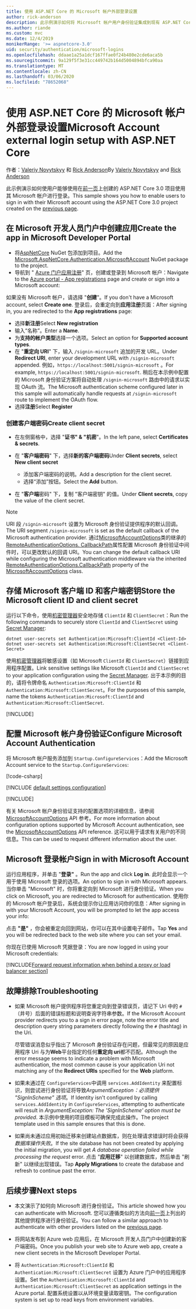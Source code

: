 ```yaml
---
title: 使用 ASP.NET Core 的 Microsoft 帐户外部登录设置
author: rick-anderson
description: 此示例演示如何将 Microsoft 帐户用户身份验证集成到现有 ASP.NET Core 应用中。
ms.author: riande
ms.custom: mvc
ms.date: 12/4/2019
monikerRange: '>= aspnetcore-3.0'
uid: security/authentication/microsoft-logins
ms.openlocfilehash: ddaae1a25a1dcf167ffae0f24b480e2cde6aca5b
ms.sourcegitcommit: 9a129f5f3e31cc449742b164d5004894bfca90aa
ms.translationtype: MT
ms.contentlocale: zh-CN
ms.lasthandoff: 03/06/2020
ms.locfileid: "78652068"
---
```

# <a name="microsoft-account-external-login-setup-with-aspnet-core"></a><span data-ttu-id="fb488-103">使用 ASP.NET Core 的 Microsoft 帐户外部登录设置</span><span class="sxs-lookup"><span data-stu-id="fb488-103">Microsoft Account external login setup with ASP.NET Core</span></span>

<span data-ttu-id="fb488-104">作者：[Valeriy Novytskyy](https://github.com/01binary) 和 [Rick Anderson](https://twitter.com/RickAndMSFT)</span><span class="sxs-lookup"><span data-stu-id="fb488-104">By [Valeriy Novytskyy](https://github.com/01binary) and [Rick Anderson](https://twitter.com/RickAndMSFT)</span></span>

<span data-ttu-id="fb488-105">此示例演示如何使用户能够使用在[前一页](xref:security/authentication/social/index)上创建的 ASP.NET Core 3.0 项目使用其 Microsoft 帐户进行登录。</span><span class="sxs-lookup"><span data-stu-id="fb488-105">This sample shows you how to enable users to sign in with their Microsoft account using the ASP.NET Core 3.0 project created on the [previous page](xref:security/authentication/social/index).</span></span>

## <a name="create-the-app-in-microsoft-developer-portal"></a><span data-ttu-id="fb488-106">在 Microsoft 开发人员门户中创建应用</span><span class="sxs-lookup"><span data-stu-id="fb488-106">Create the app in Microsoft Developer Portal</span></span>

* <span data-ttu-id="fb488-107">将[AspNetCore](https://www.nuget.org/packages/Microsoft.AspNetCore.Authentication.MicrosoftAccount/) NuGet 包添加到项目。</span><span class="sxs-lookup"><span data-stu-id="fb488-107">Add the [Microsoft.AspNetCore.Authentication.MicrosoftAccount](https://www.nuget.org/packages/Microsoft.AspNetCore.Authentication.MicrosoftAccount/) NuGet package to the project.</span></span>
* <span data-ttu-id="fb488-108">导航到 " [Azure 门户应用注册](https://go.microsoft.com/fwlink/?linkid=2083908)" 页，创建或登录到 Microsoft 帐户：</span><span class="sxs-lookup"><span data-stu-id="fb488-108">Navigate to the [Azure portal - App registrations](https://go.microsoft.com/fwlink/?linkid=2083908) page and create or sign into a Microsoft account:</span></span>

<span data-ttu-id="fb488-109">如果没有 Microsoft 帐户，请选择 "**创建**"。</span><span class="sxs-lookup"><span data-stu-id="fb488-109">If you don't have a Microsoft account, select **Create one**.</span></span> <span data-ttu-id="fb488-110">登录后，会重定向到**应用注册**页面：</span><span class="sxs-lookup"><span data-stu-id="fb488-110">After signing in, you are redirected to the **App registrations** page:</span></span>

* <span data-ttu-id="fb488-111">选择**新注册**</span><span class="sxs-lookup"><span data-stu-id="fb488-111">Select **New registration**</span></span>
* <span data-ttu-id="fb488-112">输入“名称”。</span><span class="sxs-lookup"><span data-stu-id="fb488-112">Enter a **Name**.</span></span>
* <span data-ttu-id="fb488-113">为**支持的帐户类型**选择一个选项。</span><span class="sxs-lookup"><span data-stu-id="fb488-113">Select an option for **Supported account types**.</span></span>  <!-- Accounts for any org work with MS domain accounts. Most folks probably want the last option, personal MS accounts -->
* <span data-ttu-id="fb488-114">在 "**重定向 URI**" 下，输入 `/signin-microsoft` 追加的开发 URL。</span><span class="sxs-lookup"><span data-stu-id="fb488-114">Under **Redirect URI**, enter your development URL with `/signin-microsoft` appended.</span></span> <span data-ttu-id="fb488-115">例如，`https://localhost:5001/signin-microsoft` 。</span><span class="sxs-lookup"><span data-stu-id="fb488-115">For example, `https://localhost:5001/signin-microsoft`.</span></span> <span data-ttu-id="fb488-116">稍后在本示例中配置的 Microsoft 身份验证方案将自动处理 `/signin-microsoft` 路由中的请求以实现 OAuth 流。</span><span class="sxs-lookup"><span data-stu-id="fb488-116">The Microsoft authentication scheme configured later in this sample will automatically handle requests at `/signin-microsoft` route to implement the OAuth flow.</span></span>
* <span data-ttu-id="fb488-117">选择**注册**</span><span class="sxs-lookup"><span data-stu-id="fb488-117">Select **Register**</span></span>

### <a name="create-client-secret"></a><span data-ttu-id="fb488-118">创建客户端密码</span><span class="sxs-lookup"><span data-stu-id="fb488-118">Create client secret</span></span>

* <span data-ttu-id="fb488-119">在左侧窗格中，选择 "**证书" & "机密**"。</span><span class="sxs-lookup"><span data-stu-id="fb488-119">In the left pane, select **Certificates & secrets**.</span></span>
* <span data-ttu-id="fb488-120">在 "**客户端密码**" 下，选择**新的客户端密码**</span><span class="sxs-lookup"><span data-stu-id="fb488-120">Under **Client secrets**, select **New client secret**</span></span>

  * <span data-ttu-id="fb488-121">添加客户端密码的说明。</span><span class="sxs-lookup"><span data-stu-id="fb488-121">Add a description for the client secret.</span></span>
  * <span data-ttu-id="fb488-122">选择“添加”按钮。</span><span class="sxs-lookup"><span data-stu-id="fb488-122">Select the **Add** button.</span></span>

* <span data-ttu-id="fb488-123">在 "**客户端**密码" 下，复制 "客户端密钥" 的值。</span><span class="sxs-lookup"><span data-stu-id="fb488-123">Under **Client secrets**, copy the value of the client secret.</span></span>

> [!NOTE]
> <span data-ttu-id="fb488-124">URI 段 `/signin-microsoft` 设置为 Microsoft 身份验证提供程序的默认回调。</span><span class="sxs-lookup"><span data-stu-id="fb488-124">The URI segment `/signin-microsoft` is set as the default callback of the Microsoft authentication provider.</span></span> <span data-ttu-id="fb488-125">通过[MicrosoftAccountOptions](/dotnet/api/microsoft.aspnetcore.authentication.microsoftaccount.microsoftaccountoptions)类的继承的[RemoteAuthenticationOptions. CallbackPath](/dotnet/api/microsoft.aspnetcore.authentication.remoteauthenticationoptions.callbackpath)属性配置 Microsoft 身份验证中间件时，可以更改默认的回调 URI。</span><span class="sxs-lookup"><span data-stu-id="fb488-125">You can change the default callback URI while configuring the Microsoft authentication middleware via the inherited [RemoteAuthenticationOptions.CallbackPath](/dotnet/api/microsoft.aspnetcore.authentication.remoteauthenticationoptions.callbackpath) property of the [MicrosoftAccountOptions](/dotnet/api/microsoft.aspnetcore.authentication.microsoftaccount.microsoftaccountoptions) class.</span></span>

## <a name="store-the-microsoft-client-id-and-client-secret"></a><span data-ttu-id="fb488-126">存储 Microsoft 客户端 ID 和客户端密钥</span><span class="sxs-lookup"><span data-stu-id="fb488-126">Store the Microsoft client ID and client secret</span></span>

<span data-ttu-id="fb488-127">运行以下命令，使用[机密管理器](xref:security/app-secrets)安全地存储 `ClientId` 和 `ClientSecret`：</span><span class="sxs-lookup"><span data-stu-id="fb488-127">Run the following commands to securely store `ClientId` and `ClientSecret` using [Secret Manager](xref:security/app-secrets):</span></span>

```dotnetcli
dotnet user-secrets set Authentication:Microsoft:ClientId <Client-Id>
dotnet user-secrets set Authentication:Microsoft:ClientSecret <Client-Secret>
```

<span data-ttu-id="fb488-128">使用[机密管理器](xref:security/app-secrets)将敏感设置（如 Microsoft `ClientId` 和 `ClientSecret`）链接到应用程序配置。</span><span class="sxs-lookup"><span data-stu-id="fb488-128">Link sensitive settings like Microsoft `ClientId` and `ClientSecret` to your application configuration using the [Secret Manager](xref:security/app-secrets).</span></span> <span data-ttu-id="fb488-129">出于本示例的目的，请将令牌命名 `Authentication:Microsoft:ClientId` 和 `Authentication:Microsoft:ClientSecret`。</span><span class="sxs-lookup"><span data-stu-id="fb488-129">For the purposes of this sample, name the tokens `Authentication:Microsoft:ClientId` and `Authentication:Microsoft:ClientSecret`.</span></span>

[!INCLUDE[](~/includes/environmentVarableColon.md)]

## <a name="configure-microsoft-account-authentication"></a><span data-ttu-id="fb488-130">配置 Microsoft 帐户身份验证</span><span class="sxs-lookup"><span data-stu-id="fb488-130">Configure Microsoft Account Authentication</span></span>

<span data-ttu-id="fb488-131">将 Microsoft 帐户服务添加到 `Startup.ConfigureServices`：</span><span class="sxs-lookup"><span data-stu-id="fb488-131">Add the Microsoft Account service to the `Startup.ConfigureServices`:</span></span>

[!code-csharp[](~/security/authentication/social/social-code/3.x/StartupMS3x.cs?name=snippet&highlight=10-14)]

[!INCLUDE [default settings configuration](includes/default-settings.md)]

[!INCLUDE[](includes/chain-auth-providers.md)]

<span data-ttu-id="fb488-132">有关 Microsoft 帐户身份验证支持的配置选项的详细信息，请参阅[MicrosoftAccountOptions](/dotnet/api/microsoft.aspnetcore.builder.microsoftaccountoptions) API 参考。</span><span class="sxs-lookup"><span data-stu-id="fb488-132">For more information about configuration options supported by Microsoft Account authentication, see the [MicrosoftAccountOptions](/dotnet/api/microsoft.aspnetcore.builder.microsoftaccountoptions) API reference.</span></span> <span data-ttu-id="fb488-133">这可以用于请求有关用户的不同信息。</span><span class="sxs-lookup"><span data-stu-id="fb488-133">This can be used to request different information about the user.</span></span>

## <a name="sign-in-with-microsoft-account"></a><span data-ttu-id="fb488-134">Microsoft 登录帐户</span><span class="sxs-lookup"><span data-stu-id="fb488-134">Sign in with Microsoft Account</span></span>

<span data-ttu-id="fb488-135">运行应用程序，并单击 "**登录"** 。</span><span class="sxs-lookup"><span data-stu-id="fb488-135">Run the app and click **Log in**.</span></span> <span data-ttu-id="fb488-136">此时会显示一个用于使用 Microsoft 登录的选项。</span><span class="sxs-lookup"><span data-stu-id="fb488-136">An option to sign in with Microsoft appears.</span></span> <span data-ttu-id="fb488-137">当你单击 "Microsoft" 时，你将重定向到 Microsoft 进行身份验证。</span><span class="sxs-lookup"><span data-stu-id="fb488-137">When you click on Microsoft, you are redirected to Microsoft for authentication.</span></span> <span data-ttu-id="fb488-138">使用你的 Microsoft 帐户登录后，系统会提示你让应用访问你的信息：</span><span class="sxs-lookup"><span data-stu-id="fb488-138">After signing in with your Microsoft Account, you will be prompted to let the app access your info:</span></span>

<span data-ttu-id="fb488-139">点击 **"是"** ，你会被重定向回到网站，你可以在其中设置电子邮件。</span><span class="sxs-lookup"><span data-stu-id="fb488-139">Tap **Yes** and you will be redirected back to the web site where you can set your email.</span></span>

<span data-ttu-id="fb488-140">你现在已使用 Microsoft 凭据登录：</span><span class="sxs-lookup"><span data-stu-id="fb488-140">You are now logged in using your Microsoft credentials:</span></span>

[!INCLUDE[Forward request information when behind a proxy or load balancer section](includes/forwarded-headers-middleware.md)]

## <a name="troubleshooting"></a><span data-ttu-id="fb488-141">故障排除</span><span class="sxs-lookup"><span data-stu-id="fb488-141">Troubleshooting</span></span>

* <span data-ttu-id="fb488-142">如果 Microsoft 帐户提供程序将您重定向到登录错误页，请记下 Uri 中的 `#` （井号）后面的错误标题和说明查询字符串参数。</span><span class="sxs-lookup"><span data-stu-id="fb488-142">If the Microsoft Account provider redirects you to a sign in error page, note the error title and description query string parameters directly following the `#` (hashtag) in the Uri.</span></span>

  <span data-ttu-id="fb488-143">尽管错误消息似乎指出了 Microsoft 身份验证存在问题，但最常见的原因是应用程序 Uri 与为**Web**平台指定的任何**重定向 uri**都不匹配。</span><span class="sxs-lookup"><span data-stu-id="fb488-143">Although the error message seems to indicate a problem with Microsoft authentication, the most common cause is your application Uri not matching any of the **Redirect URIs** specified for the **Web** platform.</span></span>
* <span data-ttu-id="fb488-144">如果未通过在 `ConfigureServices`中调用 `services.AddIdentity` 来配置标识，则尝试进行身份验证将导致*ArgumentException：必须提供 "SignInScheme" 选项*。</span><span class="sxs-lookup"><span data-stu-id="fb488-144">If Identity isn't configured by calling `services.AddIdentity` in `ConfigureServices`, attempting to authenticate will result in *ArgumentException: The 'SignInScheme' option must be provided*.</span></span> <span data-ttu-id="fb488-145">本示例中使用的项目模板可确保完成此操作。</span><span class="sxs-lookup"><span data-stu-id="fb488-145">The project template used in this sample ensures that this is done.</span></span>
* <span data-ttu-id="fb488-146">如果尚未通过应用初始迁移来创建站点数据库，则在处理请求错误时将会获得*数据库操作失败*。</span><span class="sxs-lookup"><span data-stu-id="fb488-146">If the site database has not been created by applying the initial migration, you will get *A database operation failed while processing the request* error.</span></span> <span data-ttu-id="fb488-147">点击 "**应用迁移**" 以创建数据库，然后单击 "刷新" 以继续出现错误。</span><span class="sxs-lookup"><span data-stu-id="fb488-147">Tap **Apply Migrations** to create the database and refresh to continue past the error.</span></span>

## <a name="next-steps"></a><span data-ttu-id="fb488-148">后续步骤</span><span class="sxs-lookup"><span data-stu-id="fb488-148">Next steps</span></span>

* <span data-ttu-id="fb488-149">本文演示了如何向 Microsoft 进行身份验证。</span><span class="sxs-lookup"><span data-stu-id="fb488-149">This article showed how you can authenticate with Microsoft.</span></span> <span data-ttu-id="fb488-150">您可以遵循类似的方法向[前一页](xref:security/authentication/social/index)上列出的其他提供程序进行身份验证。</span><span class="sxs-lookup"><span data-stu-id="fb488-150">You can follow a similar approach to authenticate with other providers listed on the [previous page](xref:security/authentication/social/index).</span></span>

* <span data-ttu-id="fb488-151">将网站发布到 Azure web 应用后，在 Microsoft 开发人员门户中创建新的客户端密码。</span><span class="sxs-lookup"><span data-stu-id="fb488-151">Once you publish your web site to Azure web app, create a new client secrets in the Microsoft Developer Portal.</span></span>

* <span data-ttu-id="fb488-152">将 `Authentication:Microsoft:ClientId` 和 `Authentication:Microsoft:ClientSecret` 设置为 Azure 门户中的应用程序设置。</span><span class="sxs-lookup"><span data-stu-id="fb488-152">Set the `Authentication:Microsoft:ClientId` and `Authentication:Microsoft:ClientSecret` as application settings in the Azure portal.</span></span> <span data-ttu-id="fb488-153">配置系统设置以从环境变量读取密钥。</span><span class="sxs-lookup"><span data-stu-id="fb488-153">The configuration system is set up to read keys from environment variables.</span></span>
